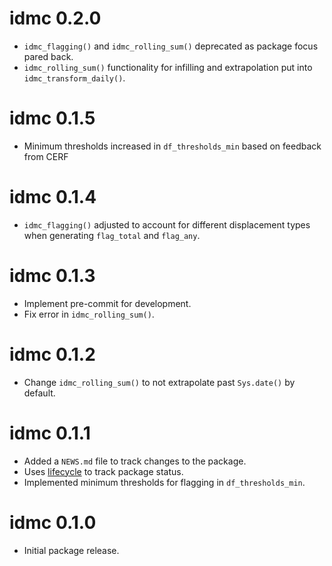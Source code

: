 # idmc 0.2.0

* `idmc_flagging()` and `idmc_rolling_sum()` deprecated as package focus pared
back.
* `idmc_rolling_sum()` functionality for infilling and extrapolation put into
`idmc_transform_daily()`.


# idmc 0.1.5

* Minimum thresholds increased in `df_thresholds_min` based on feedback from
CERF

# idmc 0.1.4

* `idmc_flagging()` adjusted to account for different displacement types
when generating `flag_total` and `flag_any`.

# idmc 0.1.3

* Implement pre-commit for development.
* Fix error in `idmc_rolling_sum()`.

# idmc 0.1.2

* Change `idmc_rolling_sum()` to not extrapolate past `Sys.date()` by
default.

# idmc 0.1.1

* Added a `NEWS.md` file to track changes to the package.
* Uses [lifecycle](https://github.com/r-lib/lifecycle) to track package status.
* Implemented minimum thresholds for flagging in `df_thresholds_min`.

# idmc 0.1.0

* Initial package release.
